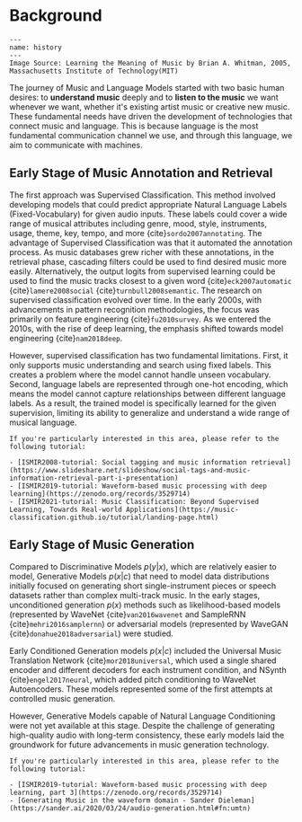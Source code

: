 # Background

```{figure} ./img/qbd.png
---
name: history
---
Image Source: Learning the Meaning of Music by Brian A. Whitman, 2005, Massachusetts Institute of Technology(MIT)
```

The journey of Music and Language Models started with two basic human desires: to **understand music** deeply and to **listen to the music** we want whenever we want, whether it's existing artist music or creative new music. These fundamental needs have driven the development of technologies that connect music and language. This is because language is the most fundamental communication channel we use, and through this language, we aim to communicate with machines.

## Early Stage of Music Annotation and Retrieval

The first approach was Supervised Classification. This method involved developing models that could predict appropriate Natural Language Labels (Fixed-Vocabulary) for given audio inputs. These labels could cover a wide range of musical attributes including genre, mood, style, instruments, usage, theme, key, tempo, and more {cite}`sordo2007annotating`. The advantage of Supervised Classification was that it automated the annotation process. As music databases grew richer with these annotations, in the retrieval phase, cascading filters could be used to find desired music more easily. Alternatively, the output logits from supervised learning could be used to find the music tracks closest to a given word {cite}`eck2007automatic` {cite}`lamere2008social` {cite}`turnbull2008semantic`. The research on supervised classification evolved over time. In the early 2000s, with advancements in pattern recognition methodologies, the focus was primarily on feature engineering {cite}`fu2010survey`. As we entered the 2010s, with the rise of deep learning, the emphasis shifted towards model engineering {cite}`nam2018deep`.

However, supervised classification has two fundamental limitations. First, it only supports music understanding and search using fixed labels. This creates a problem where the model cannot handle unseen vocabulary. Second, language labels are represented through one-hot encoding, which means the model cannot capture relationships between different language labels. As a result, the trained model is specifically learned for the given supervision, limiting its ability to generalize and understand a wide range of musical language.


```{note}
If you're particularly interested in this area, please refer to the following tutorial:

- [ISMIR2008-tutorial: Social tagging and music information retrieval](https://www.slideshare.net/slideshow/social-tags-and-music-information-retrieval-part-i-presentation)
- [ISMIR2019-tutorial: Waveform-based music processing with deep learning](https://zenodo.org/records/3529714)
- [ISMIR2021-tutorial: Music Classification: Beyond Supervised Learning, Towards Real-world Applications](https://music-classification.github.io/tutorial/landing-page.html)
```


## Early Stage of Music Generation

Compared to Discriminative Models $p(y|x)$, which are relatively easier to model, Generative Models $p(x|c)$ that need to model data distributions initially focused on generating short single-instrument pieces or speech datasets rather than complex multi-track music. In the early stages, unconditioned generation $p(x)$  methods such as likelihood-based models (represented by WaveNet {cite}`van2016wavenet` and SampleRNN {cite}`mehri2016samplernn`) or adversarial models (represented by WaveGAN {cite}`donahue2018adversarial`) were studied. 

Early Conditioned Generation models $p(x|c)$ included the Universal Music Translation Network {cite}`mor2018universal`, which used a single shared encoder and different decoders for each instrument condition, and NSynth {cite}`engel2017neural`, which added pitch conditioning to WaveNet Autoencoders. These models represented some of the first attempts at controlled music generation.

However, Generative Models capable of Natural Language Conditioning were not yet available at this stage. Despite the challenge of generating high-quality audio with long-term consistency, these early models laid the groundwork for future advancements in music generation technology.


```{note}
If you're particularly interested in this area, please refer to the following tutorial:

- [ISMIR2019-tutorial: Waveform-based music processing with deep learning, part 3](https://zenodo.org/records/3529714)
- [Generating Music in the waveform domain - Sander Dieleman](https://sander.ai/2020/03/24/audio-generation.html#fn:umtn)
```
